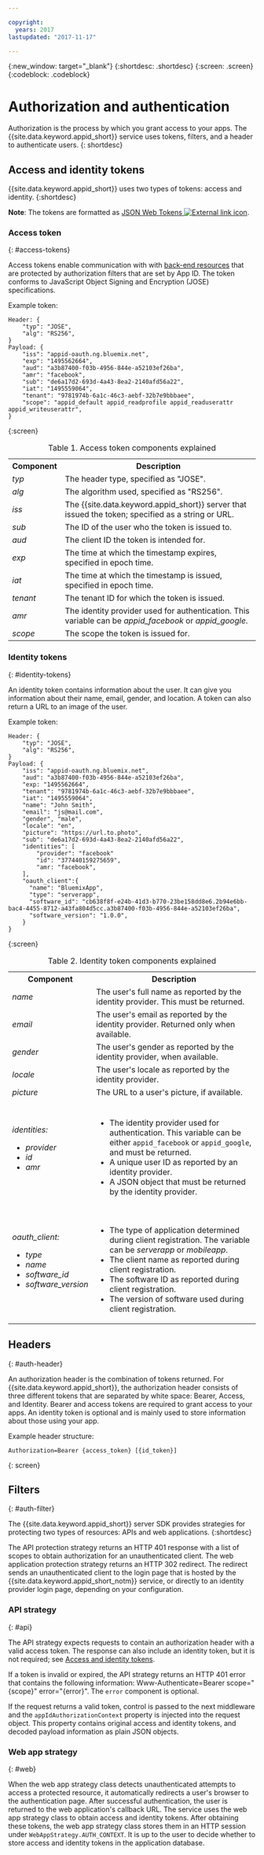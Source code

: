```yaml
---

copyright:
  years: 2017
lastupdated: "2017-11-17"

---
```



{:new_window: target="_blank"}
{:shortdesc: .shortdesc}
{:screen: .screen}
{:codeblock: .codeblock}


# Authorization and authentication

Authorization is the process by which you grant access to your apps. The {{site.data.keyword.appid_short}} service uses tokens, filters, and a header to authenticate users.
{: shortdesc}





## Access and identity tokens

{{site.data.keyword.appid_short}} uses two types of tokens: access and identity.
{:shortdesc}

**Note**: The tokens are formatted as <a href="https://jwt.io/introduction/" target="_blank">JSON Web Tokens <img src="../../icons/launch-glyph.svg" alt="External link icon"></a>.

### Access token
{: #access-tokens}

Access tokens enable communication with with [back-end resources](/docs/services/appid/protecting-resources.html) that are protected by authorization filters that are set by App ID. The token conforms to JavaScript Object Signing and Encryption (JOSE) specifications.

Example token:

```
Header: {
    "typ": "JOSE",
    "alg": "RS256",
}
Payload: {
    "iss": "appid-oauth.ng.bluemix.net",
    "exp": "1495562664",
    "aud": "a3b87400-f03b-4956-844e-a52103ef26ba",
    "amr": "facebook",
    "sub": "de6a17d2-693d-4a43-8ea2-2140afd56a22",
    "iat": "1495559064",
    "tenant": "9781974b-6a1c-46c3-aebf-32b7e9bbbaee",
    "scope": "appid_default appid_readprofile appid_readuserattr appid_writeuserattr",
}
```
{:screen}

<table>
<caption> Table 1. Access token components explained </caption>
  <tr>
    <th> Component </th>
    <th> Description </th>
  </tr>
  <tr>
    <td> <i> typ </i> </td>
    <td> The header type, specified as "JOSE". </td>
  </tr>
  <tr>
    <td> <i> alg </i> </td>
    <td> The algorithm used, specified as "RS256". </td>
  </tr>
  <tr>
    <td> <i> iss </i> </td>
    <td> The {{site.data.keyword.appid_short}} server that issued the token; specified as a string or URL. </td>
  </tr>
  <tr>
    <td> <i> sub </i> </td>
    <td> The ID of the user who the token is issued to. </td>
  </tr>
  <tr>
    <td> <i> aud </i> </td>
    <td> The client ID the token is intended for. </td>
  </tr>
  <tr>
    <td> <i> exp </i> </td>
    <td> The time at which the timestamp expires, specified in epoch time. </td>
  </tr>
  <tr>
    <td> <i> iat </i> </td>
    <td> The time at which the timestamp is issued, specified in epoch time. </td>
  </tr>
  <tr>
    <td> <i> tenant </i> </td>
    <td> The tenant ID for which the token is issued. </td>
  </tr>
  <tr>
    <td> <i> amr </i> </td>
    <td> The identity provider used for authentication. This variable can be <i>appid_facebook</i> or <i>appid_google</i>. </td>
  </tr>
  <tr>
    <td> <i> scope </i> </td>
    <td> The scope the token is issued for. </td>
  </tr>
</table>


### Identity tokens
{: #identity-tokens}

An identity token contains information about the user. It can give you information about their name, email, gender, and location. A token can also return a URL to an image of the user.

Example token:

```
Header: {
    "typ": "JOSE",
    "alg": "RS256",
}
Payload: {
    "iss": "appid-oauth.ng.bluemix.net",
    "aud": "a3b87400-f03b-4956-844e-a52103ef26ba",
    "exp: "1495562664",
    "tenant": "9781974b-6a1c-46c3-aebf-32b7e9bbbaee",
    "iat": "1495559064",
    "name": "John Smith",
    "email": "js@mail.com",
    "gender", "male",
    "locale": "en",
    "picture": "https://url.to.photo",
    "sub": "de6a17d2-693d-4a43-8ea2-2140afd56a22",
    "identities": [
        "provider": "facebook"
        "id": "377440159275659",
        "amr: "facebook",
    ],
    "oauth_client":{
      "name": "BluemixApp",
      "type": "serverapp",
      "software_id": "cb638f8f-e24b-41d3-b770-23be158dd8e6.2b94e6bb-bac4-4455-8712-a43fa804d5cc.a3b87400-f03b-4956-844e-a52103ef26ba",
      "software_version": "1.0.0",
    }
}
```
{:screen}


<table>
<caption> Table 2. Identity token components explained </caption>
  <tr>
    <th> Component </th>
    <th> Description </th>
  </tr>
  <tr>
    <td> <i> name </i> </td>
    <td> The user's full name as reported by the identity provider. This must be returned. </td>
  </tr>
  <tr>
    <td> <i> email </i> </td>
    <td> The user's email as reported by the identity provider. Returned only when available. </td>
  </tr>
  <tr>
    <td> <i> gender </i> </td>
    <td> The user's gender as reported by the identity provider, when available. </td>
  </tr>
  <tr>
    <td> <i> locale </i> </td>
    <td> The user's locale as reported by the identity provider. </td>
  </tr>
  <tr>
    <td> <i> picture </i> </td>
    <td> The URL to a user's picture, if available. </td>
  </tr>
  <tr>
    <td> <i> identities: </br> <ul><li> provider <li> id <li> amr </ul></i></td>
    <td> </br><ul><li> The identity provider used for authentication. This variable can be either <code>appid_facebook</code> or <code>appid_google</code>, and must be returned. <li> A unique user ID as reported by an identity provider. <li> A JSON object that must be returned by the identity provider. </ul></i></td>
  </tr>
  <tr>
    <td> <i> oauth_client: </br> <ul><li> type <li> name <li> software_id <li> software_version</ul></i> </td>
    <td> </br><ul><li> The type of application determined during client registration. The variable can be <i>serverapp</i> or <i>mobileapp</i>. <li> The client name as reported during client registration. <li> The software ID as reported during client registration. <li> The version of software used during client registration. </ul></td>
  </tr>
</table>

## Headers
{: #auth-header}

An authorization header is the combination of tokens returned. For {{site.data.keyword.appid_short}}, the authorization header consists of three different tokens that are separated by white space: Bearer, Access, and Identity. Bearer and access tokens are required to grant access to your apps. An identity token is optional and is mainly used to store information about those using your app.

Example header structure:

```
Authorization=Bearer {access_token} [{id_token}]
```
{: screen}


## Filters
{: #auth-filter}

The {{site.data.keyword.appid_short}} server SDK provides strategies for protecting two types of resources: APIs and web applications.
{:shortdesc}

The API protection strategy returns an HTTP 401 response with a list of scopes to obtain authorization for an unauthenticated client. The web application protection strategy returns an HTTP 302 redirect. The redirect sends an unauthenticated client to the login page that is hosted by the {{site.data.keyword.appid_short_notm}} service, or directly to an identity provider login page, depending on your configuration.



### API strategy
{: #api}

The API strategy expects requests to contain an authorization header with a valid access token. The response can also include an identity token, but it is not required; see [Access and identity tokens](/docs/services/appid/access-identity.html).

If a token is invalid or expired, the API strategy returns an HTTP 401 error that contains the following information: Www-Authenticate=Bearer scope="{scope}" error="{error}". The `error` component is optional.

If the request returns a valid token, control is passed to the next middleware and the `appIdAuthorizationContext` property is injected into the request object. This property contains original access and identity tokens, and decoded payload information as plain JSON objects.


### Web app strategy
{: #web}

When the web app strategy class detects unauthenticated attempts to access a protected resource, it automatically redirects a user's browser to the authentication page. After successful authentication, the user is returned to the web application's callback URL. The service uses the web app strategy class to obtain access and identity tokens. After obtaining these tokens, the web app strategy class stores them in an HTTP session under `WebAppStrategy.AUTH_CONTEXT`. It is up to the user to decide whether to store access and identity tokens in the application database.
